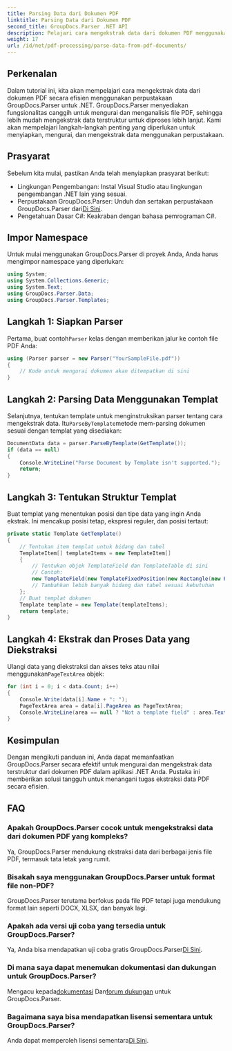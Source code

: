 ```yaml
---
title: Parsing Data dari Dokumen PDF
linktitle: Parsing Data dari Dokumen PDF
second_title: GroupDocs.Parser .NET API
description: Pelajari cara mengekstrak data dari dokumen PDF menggunakan GroupDocs.Parser untuk .NET. Ikuti panduan langkah demi langkah kami untuk mengurai dan memproses file PDF secara efisien.
weight: 17
url: /id/net/pdf-processing/parse-data-from-pdf-documents/
---
```

## Perkenalan
Dalam tutorial ini, kita akan mempelajari cara mengekstrak data dari dokumen PDF secara efisien menggunakan perpustakaan GroupDocs.Parser untuk .NET. GroupDocs.Parser menyediakan fungsionalitas canggih untuk mengurai dan menganalisis file PDF, sehingga lebih mudah mengekstrak data terstruktur untuk diproses lebih lanjut. Kami akan mempelajari langkah-langkah penting yang diperlukan untuk menyiapkan, mengurai, dan mengekstrak data menggunakan perpustakaan.
## Prasyarat
Sebelum kita mulai, pastikan Anda telah menyiapkan prasyarat berikut:
- Lingkungan Pengembangan: Instal Visual Studio atau lingkungan pengembangan .NET lain yang sesuai.
-  Perpustakaan GroupDocs.Parser: Unduh dan sertakan perpustakaan GroupDocs.Parser dari[Di Sini](https://releases.groupdocs.com/parser/net/).
- Pengetahuan Dasar C#: Keakraban dengan bahasa pemrograman C#.

## Impor Namespace
Untuk mulai menggunakan GroupDocs.Parser di proyek Anda, Anda harus mengimpor namespace yang diperlukan:
```csharp
using System;
using System.Collections.Generic;
using System.Text;
using GroupDocs.Parser.Data;
using GroupDocs.Parser.Templates;
```
## Langkah 1: Siapkan Parser
 Pertama, buat contoh`Parser` kelas dengan memberikan jalur ke contoh file PDF Anda:
```csharp
using (Parser parser = new Parser("YourSampleFile.pdf"))
{
    // Kode untuk mengurai dokumen akan ditempatkan di sini
}
```
## Langkah 2: Parsing Data Menggunakan Templat
 Selanjutnya, tentukan template untuk menginstruksikan parser tentang cara mengekstrak data. Itu`ParseByTemplate`metode mem-parsing dokumen sesuai dengan templat yang disediakan:
```csharp
DocumentData data = parser.ParseByTemplate(GetTemplate());
if (data == null)
{
    Console.WriteLine("Parse Document by Template isn't supported.");
    return;
}
```
## Langkah 3: Tentukan Struktur Templat
Buat templat yang menentukan posisi dan tipe data yang ingin Anda ekstrak. Ini mencakup posisi tetap, ekspresi reguler, dan posisi tertaut:
```csharp
private static Template GetTemplate()
{
    // Tentukan item templat untuk bidang dan tabel
    TemplateItem[] templateItems = new TemplateItem[]
    {
        // Tentukan objek TemplateField dan TemplateTable di sini
        // Contoh:
        new TemplateField(new TemplateFixedPosition(new Rectangle(new Point(35, 135), new Size(100, 10))), "FromCompany"),
        // Tambahkan lebih banyak bidang dan tabel sesuai kebutuhan
    };
    // Buat templat dokumen
    Template template = new Template(templateItems);
    return template;
}
```
## Langkah 4: Ekstrak dan Proses Data yang Diekstraksi
 Ulangi data yang diekstraksi dan akses teks atau nilai menggunakan`PageTextArea` objek:
```csharp
for (int i = 0; i < data.Count; i++)
{
    Console.Write(data[i].Name + ": ");
    PageTextArea area = data[i].PageArea as PageTextArea;
    Console.WriteLine(area == null ? "Not a template field" : area.Text);
}
```

## Kesimpulan
Dengan mengikuti panduan ini, Anda dapat memanfaatkan GroupDocs.Parser secara efektif untuk mengurai dan mengekstrak data terstruktur dari dokumen PDF dalam aplikasi .NET Anda. Pustaka ini memberikan solusi tangguh untuk menangani tugas ekstraksi data PDF secara efisien.
## FAQ
### Apakah GroupDocs.Parser cocok untuk mengekstraksi data dari dokumen PDF yang kompleks?
Ya, GroupDocs.Parser mendukung ekstraksi data dari berbagai jenis file PDF, termasuk tata letak yang rumit.
### Bisakah saya menggunakan GroupDocs.Parser untuk format file non-PDF?
GroupDocs.Parser terutama berfokus pada file PDF tetapi juga mendukung format lain seperti DOCX, XLSX, dan banyak lagi.
### Apakah ada versi uji coba yang tersedia untuk GroupDocs.Parser?
 Ya, Anda bisa mendapatkan uji coba gratis GroupDocs.Parser[Di Sini](https://releases.groupdocs.com/).
### Di mana saya dapat menemukan dokumentasi dan dukungan untuk GroupDocs.Parser?
 Mengacu kepada[dokumentasi](https://tutorials.groupdocs.com/parser/net/) Dan[forum dukungan](https://forum.groupdocs.com/c/parser/17) untuk GroupDocs.Parser.
### Bagaimana saya bisa mendapatkan lisensi sementara untuk GroupDocs.Parser?
 Anda dapat memperoleh lisensi sementara[Di Sini](https://purchase.groupdocs.com/temporary-license/).